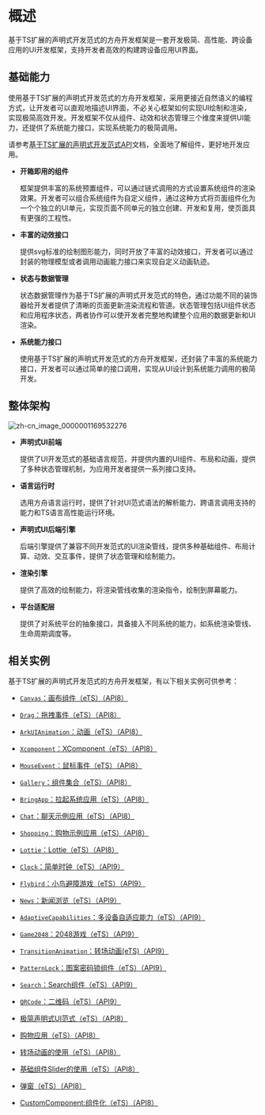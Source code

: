 # 概述

基于TS扩展的声明式开发范式的方舟开发框架是一套开发极简、高性能、跨设备应用的UI开发框架，支持开发者高效的构建跨设备应用UI界面。


## 基础能力

使用基于TS扩展的声明式开发范式的方舟开发框架，采用更接近自然语义的编程方式，让开发者可以直观地描述UI界面，不必关心框架如何实现UI绘制和渲染，实现极简高效开发。开发框架不仅从组件、动效和状态管理三个维度来提供UI能力，还提供了系统能力接口，实现系统能力的极简调用。

请参考[基于TS扩展的声明式开发范式API](../reference/arkui-ts/ts-universal-events-click.md)文档，全面地了解组件，更好地开发应用。


- **开箱即用的组件**

  框架提供丰富的系统预置组件，可以通过链式调用的方式设置系统组件的渲染效果。开发者可以组合系统组件为自定义组件，通过这种方式将页面组件化为一个个独立的UI单元，实现页面不同单元的独立创建、开发和复用，使页面具有更强的工程性。


- **丰富的动效接口**

  提供svg标准的绘制图形能力，同时开放了丰富的动效接口，开发者可以通过封装的物理模型或者调用动画能力接口来实现自定义动画轨迹。


- **状态与数据管理**

  状态数据管理作为基于TS扩展的声明式开发范式的特色，通过功能不同的装饰器给开发者提供了清晰的页面更新渲染流程和管道。状态管理包括UI组件状态和应用程序状态，两者协作可以使开发者完整地构建整个应用的数据更新和UI渲染。


- **系统能力接口**

  使用基于TS扩展的声明式开发范式的方舟开发框架，还封装了丰富的系统能力接口，开发者可以通过简单的接口调用，实现从UI设计到系统能力调用的极简开发。


## 整体架构



![zh-cn_image_0000001169532276](figures/zh-cn_image_0000001169532276.png)

- **声明式UI前端**

  提供了UI开发范式的基础语言规范，并提供内置的UI组件、布局和动画，提供了多种状态管理机制，为应用开发者提供一系列接口支持。

- **语言运行时**

  选用方舟语言运行时，提供了针对UI范式语法的解析能力、跨语言调用支持的能力和TS语言高性能运行环境。

- **声明式UI后端引擎**

  后端引擎提供了兼容不同开发范式的UI渲染管线，提供多种基础组件、布局计算、动效、交互事件，提供了状态管理和绘制能力。

- **渲染引擎**

  提供了高效的绘制能力，将渲染管线收集的渲染指令，绘制到屏幕能力。

- **平台适配层**

  提供了对系统平台的抽象接口，具备接入不同系统的能力，如系统渲染管线、生命周期调度等。


## 相关实例

基于TS扩展的声明式开发范式的方舟开发框架，有以下相关实例可供参考：

- [`Canvas`：画布组件（eTS）（API8）](https://gitee.com/openharmony/app_samples/tree/master/ETSUI/Canvas)

- [`Drag`：拖拽事件（eTS）（API8）](https://gitee.com/openharmony/app_samples/tree/master/ETSUI/Drag)

- [`ArkUIAnimation`：动画（eTS）（API8）](https://gitee.com/openharmony/app_samples/tree/master/ETSUI/ArkUIAnimation)

- [`Xcomponent`：XComponent（eTS）（API8）](https://gitee.com/openharmony/app_samples/tree/master/ETSUI/XComponent)

- [`MouseEvent`：鼠标事件（eTS）（API8）](https://gitee.com/openharmony/app_samples/tree/master/ETSUI/MouseEvent)

- [`Gallery`：组件集合（eTS）（API8）](https://gitee.com/openharmony/app_samples/tree/master/ETSUI/Gallery)

- [`BringApp`：拉起系统应用（eTS）（API8）](https://gitee.com/openharmony/app_samples/tree/master/ETSUI/BringApp)

- [`Chat`：聊天示例应用（eTS）（API8）](https://gitee.com/openharmony/app_samples/tree/master/AppSample/Chat)

- [`Shopping`：购物示例应用（eTS）（API8）](https://gitee.com/openharmony/app_samples/tree/master/AppSample/Shopping)

- [`Lottie`：Lottie（eTS）（API8）](https://gitee.com/openharmony/app_samples/tree/master/ETSUI/Lottie)

- [`Clock`：简单时钟（eTS）（API9）](https://gitee.com/openharmony/app_samples/tree/master/Preset/Clock)

- [`Flybird`：小鸟避障游戏（eTS）（API9）](https://gitee.com/openharmony/app_samples/tree/master/ResourcesSchedule/Flybird)

- [`News`：新闻浏览（eTS）（API9）](https://gitee.com/openharmony/app_samples/tree/master/ResourcesSchedule/News)

- [`AdaptiveCapabilities`：多设备自适应能力（eTS）（API9）](https://gitee.com/openharmony/app_samples/tree/master/MultiDeviceAppDev/AdaptiveCapabilities)

- [`Game2048`：2048游戏（eTS）（API9）](https://gitee.com/openharmony/app_samples/blob/master/ETSUI/Game2048)

- [`TransitionAnimation`：转场动画(eTS)（API9）](https://gitee.com/openharmony/app_samples/tree/master/ETSUI/TransitionAnimation)

- [`PatternLock`：图案密码锁组件（eTS）（API9）](https://gitee.com/openharmony/app_samples/tree/master/ETSUI/PatternLock)

- [`Search`：Search组件（eTS）（API9）](https://gitee.com/openharmony/app_samples/tree/master/ETSUI/Search)

- [`QRCode`：二维码（eTS）（API9）](https://gitee.com/openharmony/app_samples/tree/master/ETSUI/QRCode)

- [极简声明式UI范式（eTS）（API8）](https://gitee.com/openharmony/codelabs/tree/master/ETSUI/SimpleGalleryEts)

- [购物应用（eTS）（API8）](https://gitee.com/openharmony/codelabs/tree/master/ETSUI/ShoppingEts)

- [转场动画的使用（eTS）（API8）](https://gitee.com/openharmony/codelabs/tree/master/ETSUI/TransitionAnimtaionEts)

- [基础组件Slider的使用（eTS）（API8）](https://gitee.com/openharmony/codelabs/tree/master/ETSUI/SliderApplicationEts)

- [弹窗（eTS）（API8）](https://gitee.com/openharmony/codelabs/tree/master/ETSUI/CustomDialogEts)

- [CustomComponent:组件化（eTS）（API8）](https://gitee.com/openharmony/app_samples/tree/master/ETSUI/CustomComponent)